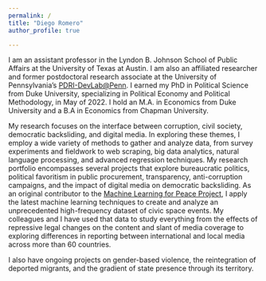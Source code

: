 ```yaml
---
permalink: /
title: "Diego Romero"
author_profile: true

---
```


I am an assistant professor in the Lyndon B. Johnson School of Public Affairs at the University of Texas at Austin. I am also an affiliated researcher and former postdoctoral research associate at the University of Pennsylvania’s [PDRI-DevLab@Penn](https://pdri-devlab.upenn.edu/). I earned my PhD in Political Science from Duke University, specializing in Political Economy and Political Methodology, in May of 2022. I hold an M.A. in Economics from Duke University and a B.A in Economics from Chapman University.

My research focuses on the interface between corruption, civil society, democratic backsliding, and digital media. In exploring these themes, I employ a wide variety of methods to gather and analyze data, from survey experiments and fieldwork to web scraping, big data analytics, natural language processing, and advanced regression techniques. My research portfolio encompasses several projects that explore bureaucratic politics, political favoritism in public procurement, transparency, anti-corruption campaigns, and the impact of digital media on democratic backsliding. As an original contributor to the [Machine Learning for Peace Project](https://web.sas.upenn.edu/mlp-devlab/), I apply the latest machine learning techniques to create and analyze an unprecedented high-frequency dataset of civic space events. My colleagues and I have used that data to study everything from the effects of repressive legal changes on the content and slant of media coverage to exploring differences in reporting between international and local media across more than 60 countries. 

I also have ongoing projects on gender-based violence, the reintegration of deported migrants, and the gradient of state presence through its territory.

